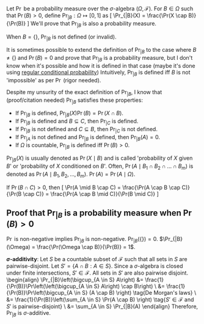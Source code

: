 Let $\Pr$ be a probability measure over the $\sigma$-algebra $(\Omega, \mathcal{F})$.
For $B \in \Omega$ such that $\Pr(B) > 0$, define $\Pr_{|B}: \Omega \mapsto [0, 1]$ as
\[ \Pr_{|B}(X) = \frac{\Pr(X \cap B)}{\Pr(B)} \]
We'll prove that $\Pr_{|B}$ is also a probability measure.

When $B = \{\}$, $\Pr_{|B}$ is not defined (or invalid).

It is sometimes possible to extend the definition of $\Pr_{|B}$
to the case where $B \neq \{\}$ and $\Pr(B) = 0$ and prove that $\Pr_{|B}$ is a probability measure,
but <span class="text-danger">I don't know when it's possible
and how it is defined in that case</span>
(maybe it's done using
<a href="https://en.wikipedia.org/wiki/Regular_conditional_probability">
regular conditional probability</a>)
Intuitively, $\Pr_{|B}$ is defined iff $B$ is not 'impossible' as per $\Pr$
(<span class="text-warning">rigor needed</span>).

Despite my unsurity of the exact definition of $\Pr_{|B}$, I know that
(<span class="text-danger">proof/citation needed</span>) $\Pr_{|B}$ satisfies these properties:

* If $\Pr_{|B}$ is defined, $\Pr_{|B}(X)\Pr(B) = \Pr(X \cap B)$.
* If $\Pr_{|B}$ is defined and $B \subseteq C$, then $\Pr_{|C}$ is defined.
* If $\Pr_{|B}$ is not defined and $C \subseteq B$, then $\Pr_{|C}$ is not defined.
* If $\Pr_{|A}$ is not defined and $\Pr_{|B}$ is defined,
then $\Pr_{|B}(A) = 0$.
* If $\Omega$ is countable, $\Pr_{|B}$ is defined iff $\Pr(B) > 0$.

$\Pr_{|B}(X)$ is usually denoted as $\Pr(X \mid B)$
and is called 'probability of $X$ given $B$' or 'probability of $X$ conditioned on $B$'.
Often, $\Pr(A \mid B_1 \cap B_2 \cap \ldots \cap B_m)$ is denoted as $\Pr(A \mid B_1, B_2, \ldots, B_m)$.
$\Pr(A) = \Pr(A \mid \Omega)$.

If $\Pr(B \cap C) > 0$, then
\[ \Pr(A \mid B \cap C) = \frac{\Pr(A \cap B \cap C)}{\Pr(B \cap C)}
= \frac{\Pr(A \cap B \mid C)}{\Pr(B \mid C)} \]

## Proof that $\Pr_{|B}$ is a probability measure when $\Pr(B) > 0$

$\Pr$ is non-negative implies $\Pr_{|B}$ is non-negative.
$\Pr_{|B}({\{\}}) = 0$.
$\Pr_{|B}(\Omega) = \frac{\Pr(\Omega \cap B)}{\Pr(B)} = 1$.

**$\sigma$-additivity**:
Let $S$ be a countable subset of $\mathcal{F}$ such that
all sets in $S$ are pairwise-disjoint. Let $S' = \{A \cap B: A \in S\}$.
Since a $\sigma$-algebra is closed under finite intersections, $S' \in \mathcal{F}$.
All sets in $S'$ are also pairwise disjoint.
\begin{align}
\Pr_{|B}\left(\bigcup_{A \in S} A\right)
&= \frac{1}{\Pr(B)}\Pr\left(\left(\bigcup_{A \in S} A\right) \cap B\right)
\\ &= \frac{1}{\Pr(B)}\Pr\left(\bigcup_{A \in S} (A \cap B) \right)
\tag{De Morgan's laws}
\\ &= \frac{1}{\Pr(B)}\left(\sum_{A \in S} \Pr(A \cap B) \right)
\tag{$S' \in \mathcal{F}$ and $S'$ is pairwise-disjoint}
\\ &= \sum_{A \in S} \Pr_{|B}(A)
\end{align}
Therefore, $\Pr_{|B}$ is $\sigma$-additive.
